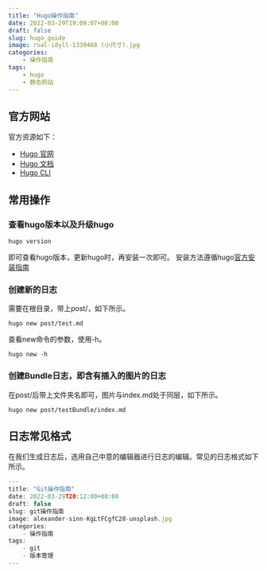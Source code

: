 ```yaml
---
title: "Hugo操作指南"
date: 2022-03-29T19:09:07+08:00
draft: false
slug: hugo_guide
image: rual-idyll-1339468 (小尺寸).jpg
categories:
    - 操作指南
tags:
    - hugo
    - 静态网站
---
```

## 官方网站
官方资源如下：
* [Hugo 官网](https://gohugo.io/)
* [Hugo 文档](https://gohugo.io/documentation/)
* [Hugo CLI](https://gohugo.io/commands/)

## 常用操作
### 查看hugo版本以及升级hugo

    hugo version
即可查看hugo版本，更新hugo时，再安装一次即可。
安装方法遵循hugo[官方安装指南](https://gohugo.io/getting-started/installing/)
### 创建新的日志
需要在根目录，带上post/，如下所示。
    
    hugo new post/test.md

查看new命令的参数，使用-h。

    hugo new -h

### 创建Bundle日志，即含有插入的图片的日志
在post/后带上文件夹名即可，图片与index.md处于同层，如下所示。

    hugo new post/testBundle/index.md

## 日志常见格式
在我们生成日志后，选用自己中意的编辑器进行日志的编辑。常见的日志格式如下所示。

```js
---
title: "Git操作指南"
date: 2022-03-29T20:12:00+08:00
draft: false
slug: git操作指南
image: alexander-sinn-KgLtFCgfC28-unsplash.jpg
categories:
    - 操作指南
tags:
    - git
    - 版本管理
---
```
